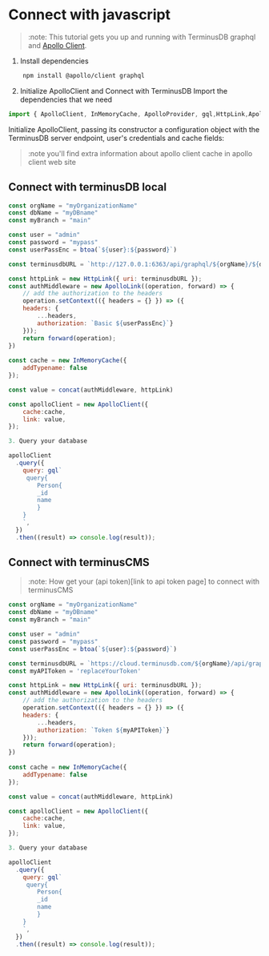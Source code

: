# Connect with javascript

> :note:
> This tutorial gets you up and running with TerminusDB graphql and [Apollo Client](https://www.apollographql.com/docs/react/get-started/).

1. Install dependencies 

```bash 
    npm install @apollo/client graphql
```

2. Initialize ApolloClient and Connect with TerminusDB
Import the dependencies that we need

```js
import { ApolloClient, InMemoryCache, ApolloProvider, gql,HttpLink,ApolloLink } from '@apollo/client';

```

Initialize ApolloClient, passing its constructor a configuration object with the TerminusDB server endpoint, user's credentials
and cache fields:
> :note 
> you'll find extra information about apollo client cache in apollo client web site

## Connect with terminusDB local

```js
const orgName = "myOrganizationName"
const dbName = "myDBname"
const myBranch = "main"

const user = "admin"
const password = "mypass"
const userPassEnc = btoa(`${user}:${password}`)

const terminusdbURL = `http://127.0.0.1:6363/api/graphql/${orgName}/${dbName}/local/branch/${myBranch}/`

const httpLink = new HttpLink({ uri: terminusdbURL });
const authMiddleware = new ApolloLink((operation, forward) => {
    // add the authorization to the headers
    operation.setContext(({ headers = {} }) => ({
    headers: {
        ...headers,
        authorization: `Basic ${userPassEnc}`}
    }));
    return forward(operation);
})
    
const cache = new InMemoryCache({
    addTypename: false
});

const value = concat(authMiddleware, httpLink)

const apolloClient = new ApolloClient({
    cache:cache,
    link: value,       
});

3. Query your database

apolloClient
  .query({
    query: gql`
     query{
        Person{
        _id
        name
        }
    }
    `,
  })
  .then((result) => console.log(result));
```

## Connect with terminusCMS 
> :note:
> How get your (api token)[link to api token page] to connect with terminusCMS

```js
const orgName = "myOrganizationName"
const dbName = "myDBname"
const myBranch = "main"

const user = "admin"
const password = "mypass"
const userPassEnc = btoa(`${user}:${password}`)

const terminusdbURL = `https://cloud.terminusdb.com/${orgName}/api/graphql/${orgName}/${dbName}/local/branch/${myBranch}/`
const myAPIToken = 'replaceYourToken'

const httpLink = new HttpLink({ uri: terminusdbURL });
const authMiddleware = new ApolloLink((operation, forward) => {
    // add the authorization to the headers
    operation.setContext(({ headers = {} }) => ({
    headers: {
        ...headers,
        authorization: `Token ${myAPIToken}`}
    }));
    return forward(operation);
})
    
const cache = new InMemoryCache({
    addTypename: false
});

const value = concat(authMiddleware, httpLink)

const apolloClient = new ApolloClient({
    cache:cache,
    link: value,       
});

3. Query your database

apolloClient
  .query({
    query: gql`
     query{
        Person{
        _id
        name
        }
    }
    `,
  })
  .then((result) => console.log(result));



